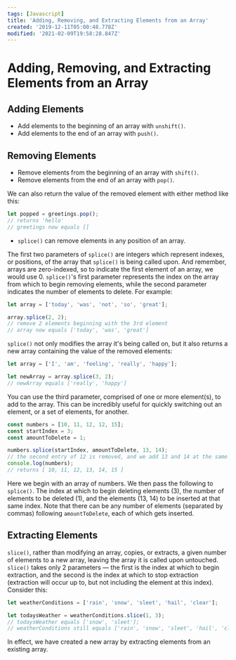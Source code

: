 ```yaml
---
tags: [Javascript]
title: 'Adding, Removing, and Extracting Elements from an Array'
created: '2019-12-11T05:00:48.778Z'
modified: '2021-02-09T19:58:28.847Z'
---
```


Adding, Removing, and Extracting Elements from an Array
=======================================================

Adding Elements
---------------
* Add elements to the beginning of an array with ```unshift()```.
* Add elements to the end of an array with ```push()```.

Removing Elements
-----------------
* Remove elements from the beginning of an array with ```shift()```.
* Remove elements from the end of an array with ```pop()```.

We can also return the value of the removed element with either method like this:
``` javascript
let popped = greetings.pop();
// returns 'hello'
// greetings now equals []


```
* ```splice()``` can remove elements in any position of an array. 

The first two parameters of ```splice()``` are integers which represent indexes, or positions, of the array that ```splice()``` is being called upon. And remember, arrays are zero-indexed, so to indicate the first element of an array, we would use 0. ```splice()```'s first parameter represents the index on the array from which to begin removing elements, while the second parameter indicates the number of elements to delete. For example:
``` javascript
let array = ['today', 'was', 'not', 'so', 'great'];

array.splice(2, 2);
// remove 2 elements beginning with the 3rd element
// array now equals ['today', 'was', 'great']

```
```splice()``` not only modifies the array it's being called on, but it also returns a new array containing the value of the removed elements:
``` javascript
let array = ['I', 'am', 'feeling', 'really', 'happy'];

let newArray = array.splice(3, 2);
// newArray equals ['really', 'happy']

```

You can use the third parameter, comprised of one or more element(s), to add to the array. This can be incredibly useful for quickly switching out an element, or a set of elements, for another.
``` javascript
const numbers = [10, 11, 12, 12, 15];
const startIndex = 3;
const amountToDelete = 1;

numbers.splice(startIndex, amountToDelete, 13, 14);
// the second entry of 12 is removed, and we add 13 and 14 at the same index
console.log(numbers);
// returns [ 10, 11, 12, 13, 14, 15 ]

```
Here we begin with an array of numbers. We then pass the following to ```splice()```. The index at which to begin deleting elements (3), the number of elements to be deleted (1), and the elements (13, 14) to be inserted at that same index. Note that there can be any number of elements (separated by commas) following ```amountToDelete```, each of which gets inserted.

Extracting Elements
-------------------

```slice()```, rather than modifying an array, copies, or extracts, a given number of elements to a new array, leaving the array it is called upon untouched. ```slice()``` takes only 2 parameters — the first is the index at which to begin extraction, and the second is the index at which to stop extraction (extraction will occur up to, but not including the element at this index). Consider this:
``` javascript
let weatherConditions = ['rain', 'snow', 'sleet', 'hail', 'clear'];

let todaysWeather = weatherConditions.slice(1, 3);
// todaysWeather equals ['snow', 'sleet'];
// weatherConditions still equals ['rain', 'snow', 'sleet', 'hail', 'clear']

```
In effect, we have created a new array by extracting elements from an existing array.

